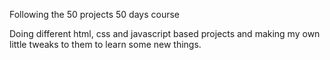Following the 50 projects 50 days course

Doing different html, css and javascript based projects and making my own little tweaks to them to learn some new things.
